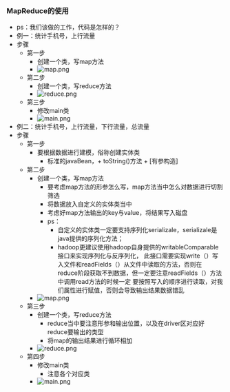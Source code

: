 ### MapReduce的使用
* ps：我们该做的工作，代码是怎样的？
* 例一：统计手机号，上行流量
* 步骤
	* 第一步
		* 创建一个类，写map方法
		* ![map.png](https://upload-images.jianshu.io/upload_images/14467401-c737c6bbc50b7d4c.png?imageMogr2/auto-orient/strip%7CimageView2/2/w/1240)
	* 第二步
		* 创建一个类，写reduce方法
		* ![reduce.png](https://upload-images.jianshu.io/upload_images/14467401-8799891fdee9ff89.png?imageMogr2/auto-orient/strip%7CimageView2/2/w/1240)
	* 第三步
		* 修改main类
		* ![main.png](https://upload-images.jianshu.io/upload_images/14467401-0ca6adb273616393.png?imageMogr2/auto-orient/strip%7CimageView2/2/w/1240)
* 例二：统计手机号，上行流量，下行流量，总流量
* 步骤
	* 第一步 
		* 要根据数据进行建模，俗称创建实体类
			* 标准的javaBean，+ toString()方法 + [有参构造]
	* 第二步
		* 创建一个类，写map方法
			* 要考虑map方法的形参怎么写，map方法当中怎么对数据进行切割筛选
			* 将数据放入自定义的实体类当中
			* 考虑好map方法输出的key与value，将结果写入磁盘
			* ps：
				* 自定义的实体类一定要支持序列化serializale，serializale是java提供的序列化方法；
				* hadoop更建议使用hadoop自身提供的writableComparable接口来实现序列化与反序列化，
				  此接口需要实现write（）写入文件和readFields（）从文件中读取的方法，否则在
				  reduce阶段获取不到数据，但一定要注意readFields（）方法中调用read方法的时候一定
				  要按照写入的顺序进行读取，对我们属性进行赋值，否则会导致输出结果数据错乱			      
		* ![map.png](https://upload-images.jianshu.io/upload_images/14467401-71b35c66577f8058.png?imageMogr2/auto-orient/strip%7CimageView2/2/w/1240)
	* 第三步
		* 创建一个类，写reduce方法
			* reduce当中要注意形参和输出位置，以及在driver区对应好reduce要输出的类型
			* 将map的输出结果进行循环相加
		* ![reduce.png](https://upload-images.jianshu.io/upload_images/14467401-40c232bea8638b43.png?imageMogr2/auto-orient/strip%7CimageView2/2/w/1240)
	* 第四步
		* 修改main类
			* 注意各个对应类
		* ![main.png](https://upload-images.jianshu.io/upload_images/14467401-241105953f649dbe.png?imageMogr2/auto-orient/strip%7CimageView2/2/w/1240)
		
		
			
